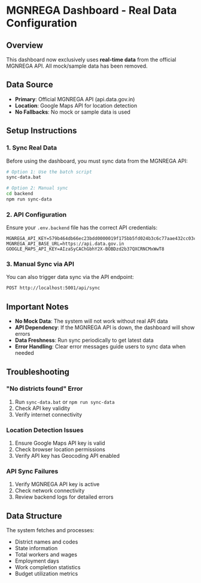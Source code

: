 # MGNREGA Dashboard - Real Data Configuration

## Overview
This dashboard now exclusively uses **real-time data** from the official MGNREGA API. All mock/sample data has been removed.

## Data Source
- **Primary**: Official MGNREGA API (api.data.gov.in)
- **Location**: Google Maps API for location detection
- **No Fallbacks**: No mock or sample data is used

## Setup Instructions

### 1. Sync Real Data
Before using the dashboard, you must sync data from the MGNREGA API:

```bash
# Option 1: Use the batch script
sync-data.bat

# Option 2: Manual sync
cd backend
npm run sync-data
```

### 2. API Configuration
Ensure your `.env.backend` file has the correct API credentials:

```env
MGNREGA_API_KEY=579b464db66ec23bdd0000019f175bb5fd024b3c6c77aae432cc03c9
MGNREGA_API_BASE_URL=https://api.data.gov.in
GOOGLE_MAPS_API_KEY=AIzaSyCAChGbhY2X-BOBDzd2b37QXCRNCMxWwT8
```

### 3. Manual Sync via API
You can also trigger data sync via the API endpoint:

```bash
POST http://localhost:5001/api/sync
```

## Important Notes

- **No Mock Data**: The system will not work without real API data
- **API Dependency**: If the MGNREGA API is down, the dashboard will show errors
- **Data Freshness**: Run sync periodically to get latest data
- **Error Handling**: Clear error messages guide users to sync data when needed

## Troubleshooting

### "No districts found" Error
1. Run `sync-data.bat` or `npm run sync-data`
2. Check API key validity
3. Verify internet connectivity

### Location Detection Issues
1. Ensure Google Maps API key is valid
2. Check browser location permissions
3. Verify API key has Geocoding API enabled

### API Sync Failures
1. Verify MGNREGA API key is active
2. Check network connectivity
3. Review backend logs for detailed errors

## Data Structure
The system fetches and processes:
- District names and codes
- State information
- Total workers and wages
- Employment days
- Work completion statistics
- Budget utilization metrics